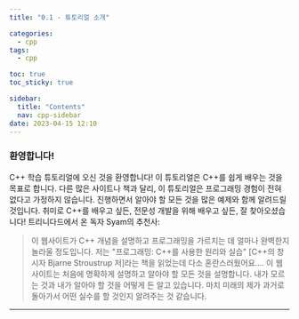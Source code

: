 ```yaml
---
title: "0.1 - 튜토리얼 소개"

categories:
  - cpp
tags:
  - cpp

toc: true
toc_sticky: true

sidebar:
  title: "Contents"
  nav: cpp-sidebar
date: 2023-04-15 12:10
---
```


### 환영합니다!

C++ 학습 튜토리얼에 오신 것을 환영합니다! 이 튜토리얼은 C++를 쉽게 배우는 것을 목표로 합니다.
다른 많은 사이트나 책과 달리, 이 튜토리얼은 프로그래밍 경험이 전혀 없다고 가정하지 않습니다. 
진행하면서 알아야 할 모든 것을 많은 예제와 함께 알려드릴 것입니다.
취미로 C++를 배우고 싶든, 전문성 개발을 위해 배우고 싶든, 잘 찾아오셨습니다!
트리니다드에서 온 독자 Syam의 추천사:
<br>
> 이 웹사이트가 C++ 개념을 설명하고 프로그래밍을 가르치는 데 얼마나 완벽한지 놀라울 정도입니다. 
> 저는 "프로그래밍: C++를 사용한 원리와 실습" [C++의 창시자 Bjarne Stroustrup 저]라는 책을
> 읽었는데 다소 혼란스러웠어요.... 이 웹 사이트는 처음에 명확하게 설명하고 알아야 할 모든 것을 설명합니다. 
> 내가 모르는 것과 내가 알아야 할 것을 어떻게 든 알고 있습니다. 
> 마치 미래의 제가 과거로 돌아가서 어떤 실수를 할 것인지 알려주는 것 같습니다.
---